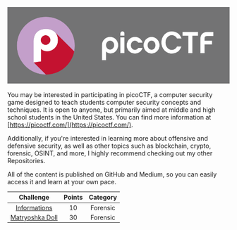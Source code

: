 <p align="center">
  <img src="./assets/picologo.jpg">
</p>

You may be interested in participating in picoCTF, a computer security game designed to teach students computer security concepts and techniques. It is open to anyone, but primarily aimed at middle and high school students in the United States. You can find more information at [https://picoctf.com/](https://picoctf.com/).

Additionally, if you're interested in learning more about offensive and defensive security, as well as other topics such as blockchain, crypto, forensic, OSINT, and more, I highly recommend checking out my other Repositories.

All of the content is published on GitHub and Medium, so you can easily access it and learn at your own pace.




| Challenge  | Points | Category | 
| :---:  | :---: | :---:  |
| [Informations](./picoCTF/Forensic/Information/README.md)  | 10  | Forensic |
| [Matryoshka Doll](./Forensic/Matryoshka%20doll/README.md) | 30  | Forensic |